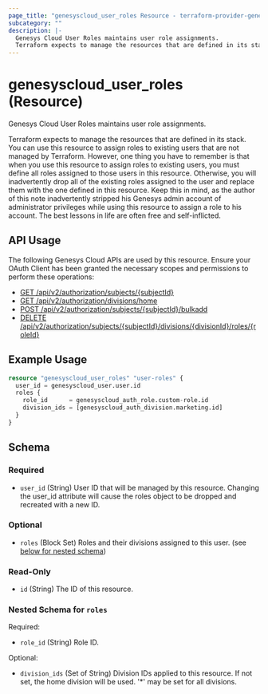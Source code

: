 ```yaml
---
page_title: "genesyscloud_user_roles Resource - terraform-provider-genesyscloud"
subcategory: ""
description: |-
  Genesys Cloud User Roles maintains user role assignments.
  Terraform expects to manage the resources that are defined in its stack. You can use this resource to assign roles to existing users that are not managed by Terraform. However, one thing you have to remember is that when you use this resource to assign roles to existing users, you must define all roles assigned to those users in this resource. Otherwise, you will inadvertently drop all of the existing roles assigned to the user and replace them with the one defined in this resource. Keep this in mind, as the author of this note inadvertently stripped his Genesys admin account of administrator privileges while using this resource to assign a role to his account. The best lessons in life are often free and self-inflicted.
---
```

# genesyscloud_user_roles (Resource)

Genesys Cloud User Roles maintains user role assignments.

Terraform expects to manage the resources that are defined in its stack. You can use this resource to assign roles to existing users that are not managed by Terraform. However, one thing you have to remember is that when you use this resource to assign roles to existing users, you must define all roles assigned to those users in this resource. Otherwise, you will inadvertently drop all of the existing roles assigned to the user and replace them with the one defined in this resource. Keep this in mind, as the author of this note inadvertently stripped his Genesys admin account of administrator privileges while using this resource to assign a role to his account. The best lessons in life are often free and self-inflicted.

## API Usage
The following Genesys Cloud APIs are used by this resource. Ensure your OAuth Client has been granted the necessary scopes and permissions to perform these operations:

* [GET /api/v2/authorization/subjects/{subjectId}](https://developer.mypurecloud.com/api/rest/v2/authorization/#get-api-v2-authorization-subjects--subjectId-)
* [GET /api/v2/authorization/divisions/home](https://developer.mypurecloud.com/api/rest/v2/authorization/#get-api-v2-authorization-divisions-home)
* [POST /api/v2/authorization/subjects/{subjectId}/bulkadd](https://developer.mypurecloud.com/api/rest/v2/authorization/#post-api-v2-authorization-subjects--subjectId--bulkadd)
* [DELETE /api/v2/authorization/subjects/{subjectId}/divisions/{divisionId}/roles/{roleId}](https://developer.mypurecloud.com/api/rest/v2/authorization/#delete-api-v2-authorization-subjects--subjectId--divisions--divisionId--roles--roleId-)

## Example Usage

```terraform
resource "genesyscloud_user_roles" "user-roles" {
  user_id = genesyscloud_user.user.id
  roles {
    role_id      = genesyscloud_auth_role.custom-role.id
    division_ids = [genesyscloud_auth_division.marketing.id]
  }
}
```

<!-- schema generated by tfplugindocs -->
## Schema

### Required

- `user_id` (String) User ID that will be managed by this resource. Changing the user_id attribute will cause the roles object to be dropped and recreated with a new ID.

### Optional

- `roles` (Block Set) Roles and their divisions assigned to this user. (see [below for nested schema](#nestedblock--roles))

### Read-Only

- `id` (String) The ID of this resource.

<a id="nestedblock--roles"></a>
### Nested Schema for `roles`

Required:

- `role_id` (String) Role ID.

Optional:

- `division_ids` (Set of String) Division IDs applied to this resource. If not set, the home division will be used. '*' may be set for all divisions.

